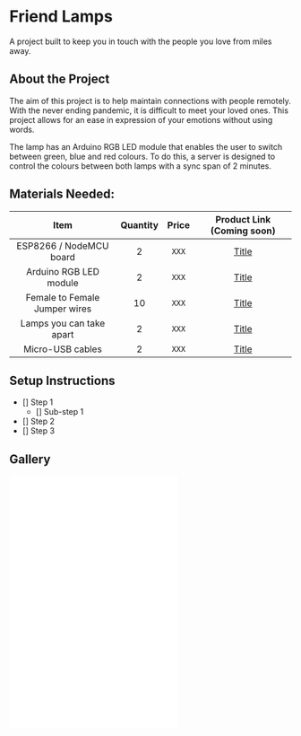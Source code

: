 # Friend Lamps
 A project built to keep you in touch with the people you love from miles away. 
 ## About the Project 
 The aim of this project is to help maintain connections with people remotely. With the never ending pandemic, it is difficult to meet your loved ones. This project allows for an ease in expression of your emotions without using words. 

 The lamp has an Arduino RGB LED module that enables the user to switch between green, blue and red colours. To do this, a server is designed to control the colours between both lamps with a sync span of 2 minutes. 


## Materials Needed: 
| Item          			   | Quantity  | Price | Product Link (Coming soon)    |
| :---------------------------:|   :---:   | :---: | :-----:|
| ESP8266 / NodeMCU board      | 2         | `XXX` | [Title](Addlinkhere "Product Name") |
| Arduino RGB LED module       | 2         | `XXX` | [Title](Addlinkhere "Product Name")|
| Female to Female Jumper wires| 10        | `XXX` | [Title](Addlinkhere "Product Name") |
| Lamps you can take apart     | 2         | `XXX` | [Title](Addlinkhere "Product Name")|
| Micro-USB cables             | 2         | `XXX` | [Title](Addlinkhere "Product Name") |


## Setup Instructions
* [] Step 1 
    * [] Sub-step 1 
* [] Step 2 
* [] Step 3 


## Gallery
![Lamp Red](/Foldername/filename.pdf "Lamp Red")
![Lamp Green](/Foldername/filename.pdf "Lamp Green")
![Lamp Blue](/Foldername/filename.pdf "Lamp Blue")
